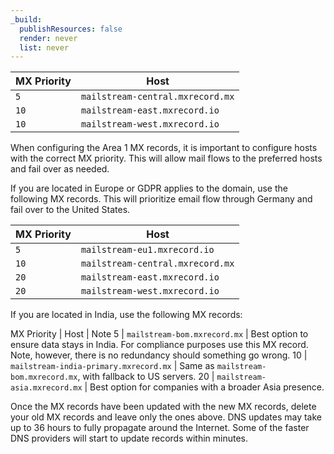 ```yaml
---
_build:
  publishResources: false
  render: never
  list: never
---
```


MX Priority | Host
---  | ---
`5`  | `mailstream-central.mxrecord.mx`
`10` | `mailstream-east.mxrecord.io`
`10` | `mailstream-west.mxrecord.io`

When configuring the Area 1 MX records, it is important to configure hosts with the correct MX priority. This will allow mail flows to the preferred hosts and fail over as needed.

If you are located in Europe or GDPR applies to the domain, use the following MX records. This will prioritize email flow through Germany and fail over to the United States.

MX Priority | Host
---  | --
`5`  | `mailstream-eu1.mxrecord.io`
`10` | `mailstream-central.mxrecord.mx`
`20` | `mailstream-east.mxrecord.io`
`20` | `mailstream-west.mxrecord.io`

If you are located in India, use the following MX records:

MX Priority | Host | Note
5	| `mailstream-bom.mxrecord.mx` | Best option to ensure data stays in India. For compliance purposes use this MX record. Note, however, there is no redundancy should something go wrong.
10 | `mailstream-india-primary.mxrecord.mx` | Same as `mailstream-bom.mxrecord.mx`, with fallback to US servers.
20 | `mailstream-asia.mxrecord.mx` | Best option for companies with a broader Asia presence.




Once the MX records have been updated with the new MX records, delete your old MX records and leave only the ones above. DNS updates may take up to 36 hours to fully propagate around the Internet. Some of the faster DNS providers will start to update records within minutes.
